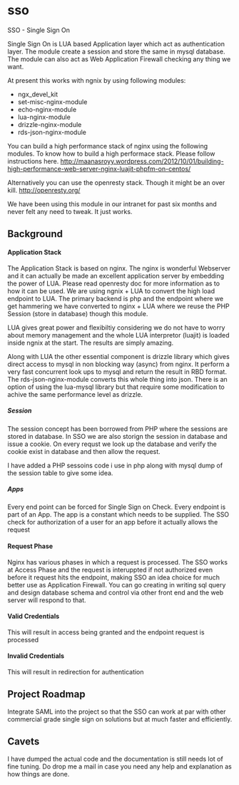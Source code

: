 sso
===

SSO - Single Sign On

Single Sign On is LUA based Application layer which act as authentication layer. The module create a session and store the same in mysql database. The module can also act as Web Application Firewall checking any thing we want. 

At present this works with ngnix by using following modules:

* ngx_devel_kit
* set-misc-nginx-module
* echo-nginx-module
* lua-nginx-module 
* drizzle-nginx-module
* rds-json-nginx-module 

You can build a high performance stack of nginx using the following modules. To know how to build a high performace stack. Please follow instructions here. 
http://maanasroyy.wordpress.com/2012/10/01/building-high-performance-web-server-nginx-luajit-phpfm-on-centos/

Alternatively you can use the openresty stack. Though it might be an over kill.
http://openresty.org/


We have been using this module in our intranet for past six months and never felt any need to tweak. It just works. 


## Background

#### Application Stack
The Application Stack is based on nginx. The nginx is wonderful Webserver and it can actually be made an excellent application server by embedding the power of LUA. Please read openresty doc for more information as to how it can be used. We are using ngnix + LUA to convert the high load endpoint to LUA. The primary backend is php and the endpoint where we get hammering we have converted to nginx + LUA where we reuse the PHP Session (store in database) though this module.

LUA gives great power and flexibiltiy considering we do not have to worry about memory management and the whole LUA interpretor (luajit) is loaded inside ngnix at the start. The results are simply amazing. 

Along with LUA the other essential component is drizzle library which gives direct access to mysql in non blocking way (async) from nginx. It perform a very fast concurrent look ups to mysql and return the result in RBD format. The rds-json-nginx-module converts this whole thing into json. There is an option of using the lua-mysql library but that require some modification to achive the same performance level as drizzle.

##### Session
The session concept has been borrowed from PHP where the sessions are stored in database. In SSO we are also storign the session in database and issue a cookie. On every requst we look up the database and verify the cookie exist in database and then allow the request.

I have added a PHP sessoins code i use in php along with mysql dump of the session table to give some idea.

##### Apps
Every end point can be forced for Single Sign on Check. Every endpoint is part of an App. The app is a constant which needs to be supplied. The SSO check for authorization of a user for an app before it actually allows the request


#### Request Phase
Nginx has various phases in which a request is processed. The SSO works at Access Phase and the request is interuppted if not authorized even before it request hits the endpoint, making SSO an idea choice for much better use as Application Firewall. You can go creating in writing sql query and design database schema and control via other front end and the web server will respond to that.

#### Valid Credentials
This will result in access being granted and the endpoint request is processed


#### Invalid Credentials
This will result in redirection for authentication



## Project Roadmap
Integrate SAML into the project so that the SSO can work at par with other commercial grade single sign on solutions but at much faster and efficiently.

## Cavets
I have dumped the actual code and the documentation is still needs lot of fine tuning. Do drop me a mail in case you need any help and explanation as how things are done.

